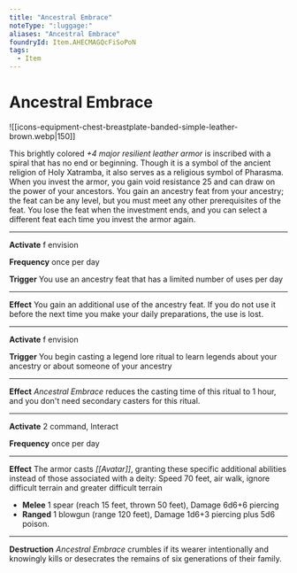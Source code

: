 ```yaml
---
title: "Ancestral Embrace"
noteType: ":luggage:"
aliases: "Ancestral Embrace"
foundryId: Item.AHECMAGQcFiSoPoN
tags:
  - Item
---
```


# Ancestral Embrace
![[icons-equipment-chest-breastplate-banded-simple-leather-brown.webp|150]]

This brightly colored _+4 major resilient leather armor_ is inscribed with a spiral that has no end or beginning. Though it is a symbol of the ancient religion of Holy Xatramba, it also serves as a religious symbol of Pharasma. When you invest the armor, you gain void resistance 25 and can draw on the power of your ancestors. You gain an ancestry feat from your ancestry; the feat can be any level, but you must meet any other prerequisites of the feat. You lose the feat when the investment ends, and you can select a different feat each time you invest the armor again.

* * *

**Activate** f envision

**Frequency** once per day

**Trigger** You use an ancestry feat that has a limited number of uses per day

* * *

**Effect** You gain an additional use of the ancestry feat. If you do not use it before the next time you make your daily preparations, the use is lost.

* * *

**Activate** f envision

**Trigger** You begin casting a legend lore ritual to learn legends about your ancestry or about someone of your ancestry

* * *

**Effect** _Ancestral Embrace_ reduces the casting time of this ritual to 1 hour, and you don't need secondary casters for this ritual.

* * *

**Activate** 2 command, Interact

**Frequency** once per day

* * *

**Effect** The armor casts _[[Avatar]]_, granting these specific additional abilities instead of those associated with a deity: Speed 70 feet, air walk, ignore difficult terrain and greater difficult terrain

*   **Melee** 1 spear (reach 15 feet, thrown 50 feet), Damage 6d6+6 piercing
*   **Ranged** 1 blowgun (range 120 feet), Damage 1d6+3 piercing plus 5d6 poison.

* * *

**Destruction** _Ancestral Embrace_ crumbles if its wearer intentionally and knowingly kills or desecrates the remains of six generations of their family.
